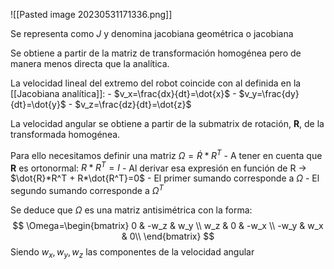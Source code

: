 ![[Pasted image 20230531171336.png]]

Se representa como $J$ y denomina jacobiana geométrica o jacobiana

Se obtiene a partir de la matriz de transformación homogénea pero de manera menos directa que la analítica.

La velocidad lineal del extremo del robot coincide con al definida en la [[Jacobiana analítica]]:
	- $v_x=\frac{dx}{dt}=\dot{x}$
	- $v_y=\frac{dy}{dt}=\dot{y}$
	- $v_z=\frac{dz}{dt}=\dot{z}$

La velocidad angular se obtiene a partir de la submatrix de rotación, **R**, de la transformada homogénea.

Para ello necesitamos definir una matriz $\Omega=\dot{R}*R^T$ 
	- A tener en cuenta que **R** es ortonormal: $R*R^T=I$ 
	- Al derivar esa expresión en función de R $\rightarrow$ $\dot{R}*R^T + R*\dot{R^T}=0$ 
	- El primer sumando corresponde a $\Omega$
	- El segundo sumando corresponde a $\Omega^T$ 

Se deduce que $\Omega$ es una matriz antisimétrica con la forma: $$
\Omega=\begin{bmatrix}
0 & -w_z & w_y \\
w_z & 0 & -w_x \\
-w_y & w_x & 0\\
\end{bmatrix}
$$Siendo $w_x,w_y,w_z$ las componentes de la velocidad angular


